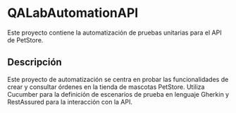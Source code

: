 # QALabAutomationAPI

Este proyecto contiene la automatización de pruebas unitarias para el API de PetStore.

## Descripción


Este proyecto de automatización se centra en probar las funcionalidades de crear y consultar órdenes en la tienda de mascotas PetStore. Utiliza Cucumber para la definición de escenarios de prueba en lenguaje Gherkin y RestAssured para la interacción con la API.

